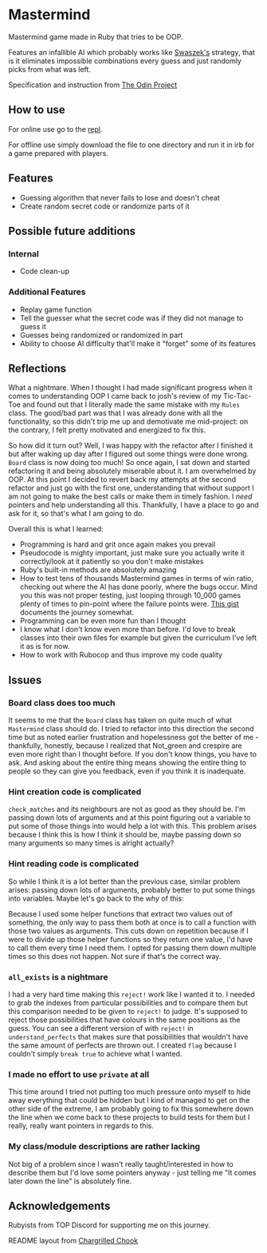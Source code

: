 # Mastermind

Mastermind game made in Ruby that tries to be OOP.

Features an infallible AI which probably works like [Swaszek's](https://mathworld.wolfram.com/Mastermind.html) strategy,
that is it eliminates impossible combinations every guess and just randomly picks from what was left.

Specification and instruction from [The Odin Project](https://www.theodinproject.com/paths/full-stack-ruby-on-rails/courses/ruby-programming/lessons/mastermind)

## How to use

For online use go to the [repl](https://replit.com/@scheals/Mastermind?v=1).

For offline use simply download the file to one directory and run it in irb for a game prepared with players.

## Features
* Guessing algorithm that never fails to lose and doesn't cheat
* Create random secret code or randomize parts of it

## Possible future additions

### Internal
* Code clean-up

### Additional Features
* Replay game function
* Tell the guesser what the secret code was if they did not manage to guess it
* Guesses being randomized or randomized in part
* Ability to choose AI difficulty that'll make it "forget" some of its features


## Reflections

What a nightmare. When I thought I had made significant progress when it comes to understanding OOP I came back to josh's review of my Tic-Tac-Toe
and found out that I literally made the same mistake with my `Rules` class. The good/bad part was that I was already done with all the functionality,
so this didn't trip me up and demotivate me mid-project: on the contrary, I felt pretty motivated and energized to fix this.

So how did it turn out? Well, I was happy with the refactor after I finished it but after waking up day after I figured out some things were done wrong.
`Board` class is now doing too much! So once again, I sat down and started refactoring it and being absolutely miserable about it. I am overwhelmed by OOP.
At this point I decided to revert back my attempts at the second refactor and just go with the first one, understanding that without support I am not going
to make the best calls or make them in timely fashion. I *need* pointers and help understanding all this. Thankfully, I have a place to go and ask for it, so that's
what I am going to do.

Overall this is what I learned:
* Programming is hard and grit once again makes you prevail
* Pseudocode is mighty important, just make sure you actually write it correctly/look at it
patiently so you don't make mistakes
* Ruby's built-in methods are absolutely amazing
* How to test tens of thousands Mastermind games in terms of win ratio,
checking out where the AI has done poorly, where the bugs occur. Mind you this was not proper testing, just looping
through 10_000 games plenty of times to pin-point where the failure points were.
[This gist](https://gist.github.com/scheals/172ec36e2e4ea9b144a9bec77f3d1534) documents the journey somewhat.
* Programming can be even more fun than I thought
* I know what I don't know even more than before. I'd love to break classes into their own files for example but given the curriculum I've left it as is for now.
* How to work with Rubocop and thus improve my code quality

## Issues

### Board class does too much
It seems to me that the `Board` class has taken on quite much of what `Mastermind` class should do. I tried to refactor into this direction the second time but as noted earlier
frustration and hopelessness got the better of me - thankfully, honestly, because I realized that Not_green and crespire are even more right than I thought before. If you don't
know things, you have to ask. And asking about the entire thing means showing the entire thing to people so they can give you feedback, even if you think it is inadequate.

### Hint creation code is complicated
`check_matches` and its neighbours are not as good as they should be. I'm passing down lots of arguments and at this point figuring out a variable to put some of those things
into would help a lot with this. This problem arises because I think this is how I think it should be, maybe passing down so many arguments so many times is alright actually?

### Hint reading code is complicated
So while I think it is a lot better than the previous case, similar problem arises: passing down lots of arguments, probably better to put some things into variables.
Maybe let's go back to the *why* of this:

Because I used some helper functions that extract two values out of something, the only way to pass them both at once is to call a function with those two values as arguments.
This cuts down on repetition because if I were to divide up those helper functions so they return one value, I'd have to call them every time I need them. I opted for passing them down multiple times so this does not happen. Not sure if that's the correct way.

### `all_exists` is a nightmare

I had a very hard time making this `reject!` work like I wanted it to. I needed to grab the indexes from particular possibilities and to compare them but this comparison needed to be given to `reject!` to judge. It's supposed to reject those possibilities that have colours in the same positions as the guess. You can see a different version of with `reject!` in `understand_perfects` that makes sure that possibilities that wouldn't have the same amount of perfects are thrown out. I created `flag` because I couldn't simply `break true` to achieve what I wanted.

### I made no effort to use `private` at all
This time around I tried not putting too much pressure onto myself to hide away everything that could be hidden but I kind of managed to get on the other side of the extreme,
I am probably going to fix this somewhere down the line when we come back to these projects to build tests for them but I really, really want pointers in regards to this.

### My class/module descriptions are rather lacking
Not big of a problem since I wasn't really taught/interested in how to describe them but I'd love some pointers anyway - just telling me "It comes later down the line" is absolutely fine.

## Acknowledgements
Rubyists from TOP Discord for supporting me on this journey.

README layout from [Chargrilled Chook](https://github.com/ChargrilledChook)
